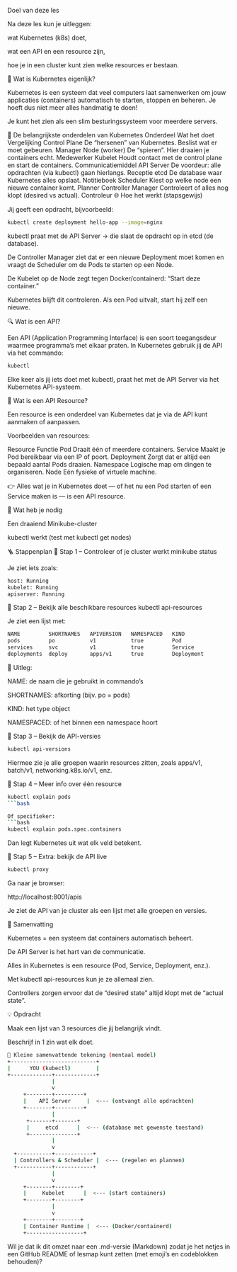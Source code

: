 Doel van deze les

Na deze les kun je uitleggen:

wat Kubernetes (k8s) doet,

wat een API en een resource zijn,

hoe je in een cluster kunt zien welke resources er bestaan.

🧠 Wat is Kubernetes eigenlijk?

Kubernetes is een systeem dat veel computers laat samenwerken om jouw applicaties (containers) automatisch te starten, stoppen en beheren.
Je hoeft dus niet meer alles handmatig te doen!

Je kunt het zien als een slim besturingssysteem voor meerdere servers.

🧱 De belangrijkste onderdelen van Kubernetes
Onderdeel	Wat het doet	Vergelijking
Control Plane	De “hersenen” van Kubernetes. Beslist wat er moet gebeuren.	Manager
Node (worker)	De “spieren”. Hier draaien je containers echt.	Medewerker
Kubelet	Houdt contact met de control plane en start de containers.	Communicatiemiddel
API Server	De voordeur: alle opdrachten (via kubectl) gaan hierlangs.	Receptie
etcd	De database waar Kubernetes alles opslaat.	Notitieboek
Scheduler	Kiest op welke node een nieuwe container komt.	Planner
Controller Manager	Controleert of alles nog klopt (desired vs actual).	Controleur
🌐 Hoe het werkt (stapsgewijs)

Jij geeft een opdracht, bijvoorbeeld:
```bash
kubectl create deployment hello-app --image=nginx
```

kubectl praat met de API Server → die slaat de opdracht op in etcd (de database).

De Controller Manager ziet dat er een nieuwe Deployment moet komen en vraagt de Scheduler om de Pods te starten op een Node.

De Kubelet op de Node zegt tegen Docker/containerd: “Start deze container.”

Kubernetes blijft dit controleren. Als een Pod uitvalt, start hij zelf een nieuwe.

🔍 Wat is een API?

Een API (Application Programming Interface) is een soort toegangsdeur waarmee programma’s met elkaar praten.
In Kubernetes gebruik jij de API via het commando:
```bash
kubectl
```

Elke keer als jij iets doet met kubectl, praat het met de API Server via het Kubernetes API-systeem.

🧩 Wat is een API Resource?

Een resource is een onderdeel van Kubernetes dat je via de API kunt aanmaken of aanpassen.

Voorbeelden van resources:

Resource	Functie
Pod	Draait één of meerdere containers.
Service	Maakt je Pod bereikbaar via een IP of poort.
Deployment	Zorgt dat er altijd een bepaald aantal Pods draaien.
Namespace	Logische map om dingen te organiseren.
Node	Eén fysieke of virtuele machine.

👉 Alles wat je in Kubernetes doet — of het nu een Pod starten of een Service maken is — is een API resource.

🧰 Wat heb je nodig

Een draaiend Minikube-cluster

kubectl werkt (test met kubectl get nodes)

🪜 Stappenplan
🔹 Stap 1 – Controleer of je cluster werkt
minikube status


Je ziet iets zoals:
```bash
host: Running
kubelet: Running
apiserver: Running
```
🔹 Stap 2 – Bekijk alle beschikbare resources
kubectl api-resources


Je ziet een lijst met:
```bash
NAME         SHORTNAMES   APIVERSION   NAMESPACED   KIND
pods         po           v1           true         Pod
services     svc          v1           true         Service
deployments  deploy       apps/v1      true         Deployment
```

💬 Uitleg:

NAME: de naam die je gebruikt in commando’s

SHORTNAMES: afkorting (bijv. po = pods)

KIND: het type object

NAMESPACED: of het binnen een namespace hoort

🔹 Stap 3 – Bekijk de API-versies
```bash
kubectl api-versions
```

Hiermee zie je alle groepen waarin resources zitten, zoals apps/v1, batch/v1, networking.k8s.io/v1, enz.

🔹 Stap 4 – Meer info over één resource
```bash
kubectl explain pods
```bash

Of specifieker:
```bash
kubectl explain pods.spec.containers
```

Dan legt Kubernetes uit wat elk veld betekent.

🔹 Stap 5 – Extra: bekijk de API live
```bash
kubectl proxy
```


Ga naar je browser:

http://localhost:8001/apis


Je ziet de API van je cluster als een lijst met alle groepen en versies.

🧠 Samenvatting

Kubernetes = een systeem dat containers automatisch beheert.

De API Server is het hart van de communicatie.

Alles in Kubernetes is een resource (Pod, Service, Deployment, enz.).

Met kubectl api-resources kun je ze allemaal zien.

Controllers zorgen ervoor dat de “desired state” altijd klopt met de “actual state”.

💡 Opdracht

Maak een lijst van 3 resources die jij belangrijk vindt.

Beschrijf in 1 zin wat elk doet.


```bash
🧭 Kleine samenvattende tekening (mentaal model)
+---------------------------+
|      YOU (kubectl)        |
+-------------+-------------+
              |
              v
     +--------+---------+
     |    API Server     |  <--- (ontvangt alle opdrachten)
     +--------+---------+
              |
      +-------+-------+
      |     etcd      |  <--- (database met gewenste toestand)
      +---------------+
              |
              v
  +-----------+------------+
  | Controllers & Scheduler |  <--- (regelen en plannen)
  +-----------+------------+
              |
              v
     +--------+--------+
     |     Kubelet      |  <--- (start containers)
     +--------+--------+
              |
              v
     +--------+--------+
     | Container Runtime |  <--- (Docker/containerd)
     +------------------+
```
Wil je dat ik dit omzet naar een .md-versie (Markdown) zodat je het netjes in een GitHub README of lesmap kunt zetten (met emoji’s en codeblokken behouden)?
